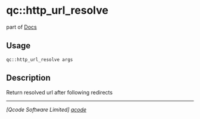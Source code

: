 qc::http_url_resolve
====================

part of [Docs](.)

Usage
-----
`qc::http_url_resolve args`

Description
-----------
Return resolved url after following redirects

----------------------------------
*[Qcode Software Limited] [qcode]*

[qcode]: http://www.qcode.co.uk "Qcode Software"